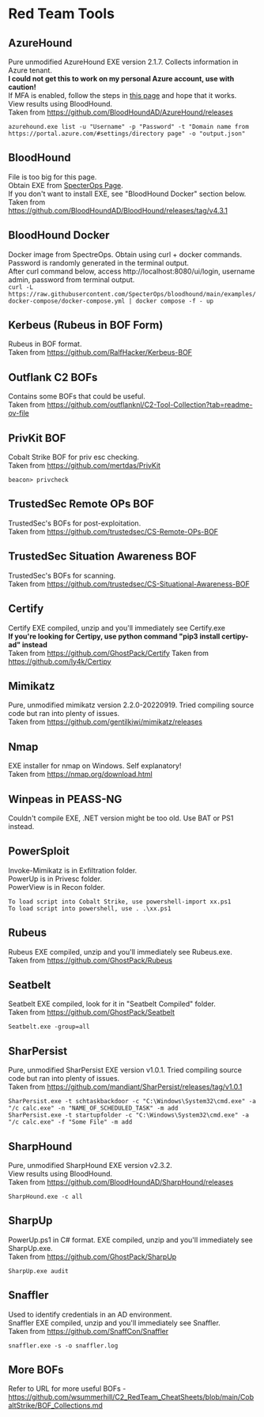 # Red Team Tools

## AzureHound
Pure unmodified AzureHound EXE version 2.1.7. Collects information in Azure tenant.  
**I could not get this to work on my personal Azure account, use with caution!**  
If MFA is enabled, follow the steps in [this page](https://bloodhound.readthedocs.io/en/latest/data-collection/azurehound.html#dealing-with-multi-factor-auth-and-conditional-access-policies) and hope that it works.  
View results using BloodHound.  
Taken from https://github.com/BloodHoundAD/AzureHound/releases  

``azurehound.exe list -u "Username" -p "Password" -t "Domain name from https://portal.azure.com/#settings/directory page" -o "output.json"``

## BloodHound
File is too big for this page.  
Obtain EXE from [SpecterOps Page](https://github.com/SpecterOps/BloodHound/releases/tag/v5.7.1).  
If you don't want to install EXE, see "BloodHound Docker" section below.  
Taken from https://github.com/BloodHoundAD/BloodHound/releases/tag/v4.3.1

## BloodHound Docker
Docker image from SpectreOps. Obtain using curl + docker commands.  
Password is randomly generated in the terminal output.  
After curl command below, access http://localhost:8080/ui/login, username admin, password from terminal output.  
``curl -L https://raw.githubusercontent.com/SpecterOps/bloodhound/main/examples/docker-compose/docker-compose.yml | docker compose -f - up``  

## Kerbeus (Rubeus in BOF Form)
Rubeus in BOF format.  
Taken from https://github.com/RalfHacker/Kerbeus-BOF

## Outflank C2 BOFs
Contains some BOFs that could be useful.  
Taken from https://github.com/outflanknl/C2-Tool-Collection?tab=readme-ov-file

## PrivKit BOF
Cobalt Strike BOF for priv esc checking.  
Taken from https://github.com/mertdas/PrivKit

``beacon> privcheck``

## TrustedSec Remote OPs BOF
TrustedSec's BOFs for post-exploitation.  
Taken from https://github.com/trustedsec/CS-Remote-OPs-BOF

## TrustedSec Situation Awareness BOF
TrustedSec's BOFs for scanning.  
Taken from https://github.com/trustedsec/CS-Situational-Awareness-BOF

## Certify
Certify EXE compiled, unzip and you'll immediately see Certify.exe  
**If you're looking for Certipy, use python command "pip3 install certipy-ad" instead**  
Taken from https://github.com/GhostPack/Certify
Taken from https://github.com/ly4k/Certipy

## Mimikatz
Pure, unmodified mimikatz version 2.2.0-20220919. Tried compiling source code but ran into plenty of issues.  
Taken from https://github.com/gentilkiwi/mimikatz/releases

## Nmap
EXE installer for nmap on Windows. Self explanatory!  
Taken from https://nmap.org/download.html

## Winpeas in PEASS-NG
Couldn't compile EXE, .NET version might be too old. Use BAT or PS1 instead.  

## PowerSploit
Invoke-Mimikatz is in Exfiltration folder.  
PowerUp is in Privesc folder.  
PowerView is in Recon folder.  
  
``To load script into Cobalt Strike, use powershell-import xx.ps1``  
``To load script into powershell, use . .\xx.ps1``

## Rubeus
Rubeus EXE compiled, unzip and you'll immediately see Rubeus.exe.  
Taken from https://github.com/GhostPack/Rubeus

## Seatbelt
Seatbelt EXE compiled, look for it in "Seatbelt Compiled" folder.  
Taken from https://github.com/GhostPack/Seatbelt   

``Seatbelt.exe -group=all``

## SharPersist
Pure, unmodified SharPersist EXE version v1.0.1. Tried compiling source code but ran into plenty of issues.  
Taken from https://github.com/mandiant/SharPersist/releases/tag/v1.0.1   

``SharPersist.exe -t schtaskbackdoor -c "C:\Windows\System32\cmd.exe" -a "/c calc.exe" -n "NAME_OF_SCHEDULED_TASK" -m add``  
``SharPersist.exe -t startupfolder -c "C:\Windows\System32\cmd.exe" -a "/c calc.exe" -f "Some File" -m add``

## SharpHound
Pure, unmodified SharpHound EXE version v2.3.2.  
View results using BloodHound.  
Taken from https://github.com/BloodHoundAD/SharpHound/releases  

``SharpHound.exe -c all``

## SharpUp
PowerUp.ps1 in C# format. EXE compiled, unzip and you'll immediately see SharpUp.exe.  
Taken from https://github.com/GhostPack/SharpUp  

``SharpUp.exe audit``

## Snaffler
Used to identify credentials in an AD environment.  
Snaffler EXE compiled, unzip and you'll immediately see Snaffler.  
Taken from https://github.com/SnaffCon/Snaffler  

``snaffler.exe -s -o snaffler.log``

## More BOFs
Refer to URL for more useful BOFs - https://github.com/wsummerhill/C2_RedTeam_CheatSheets/blob/main/CobaltStrike/BOF_Collections.md
